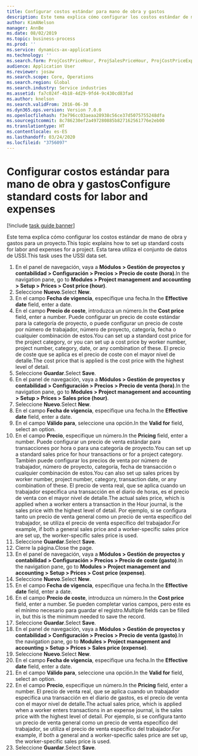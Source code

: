 ```yaml
---
title: Configurar costos estándar para mano de obra y gastos
description: Este tema explica cómo configurar los costos estándar de mano de obra y gastos para un proyecto.
author: KimANelson
manager: AnnBe
ms.date: 08/02/2019
ms.topic: business-process
ms.prod: ''
ms.service: dynamics-ax-applications
ms.technology: ''
ms.search.form: ProjCostPriceHour, ProjSalesPriceHour, ProjCostPriceExpense, ProjSalesPriceCost
audience: Application User
ms.reviewer: josaw
ms.search.scope: Core, Operations
ms.search.region: Global
ms.search.industry: Service industries
ms.assetid: fa7c024f-4b18-4d29-9fd4-9c430cd83fad
ms.author: knelson
ms.search.validFrom: 2016-06-30
ms.dyn365.ops.version: Version 7.0.0
ms.openlocfilehash: f3e796cc03aeaa28938c56ce37d5075755248dfa
ms.sourcegitcommit: 8c786230ef2a497280885b827162561776e2eb00
ms.translationtype: HT
ms.contentlocale: es-ES
ms.lasthandoff: 03/24/2020
ms.locfileid: "3756097"
---
```

# <a name="configure-standard-costs-for-labor-and-expenses"></a><span data-ttu-id="5d943-103">Configurar costos estándar para mano de obra y gastos</span><span class="sxs-lookup"><span data-stu-id="5d943-103">Configure standard costs for labor and expenses</span></span>

[!include [task guide banner](../../includes/task-guide-banner.md)]

<span data-ttu-id="5d943-104">Este tema explica cómo configurar los costos estándar de mano de obra y gastos para un proyecto.</span><span class="sxs-lookup"><span data-stu-id="5d943-104">This topic explains how to set up standard costs for labor and expenses for a project.</span></span> <span data-ttu-id="5d943-105">Esta tarea utiliza el conjunto de datos de USSI.</span><span class="sxs-lookup"><span data-stu-id="5d943-105">This task uses the USSI data set.</span></span>

1. <span data-ttu-id="5d943-106">En el panel de navegación, vaya a **Módulos > Gestión de proyectos y contabilidad > Configuración > Precios > Precio de coste (hora)**.</span><span class="sxs-lookup"><span data-stu-id="5d943-106">In the navigation pane, go to **Modules > Project management and accounting > Setup > Prices > Cost price (hour)**.</span></span>
2. <span data-ttu-id="5d943-107">Seleccione **Nuevo**.</span><span class="sxs-lookup"><span data-stu-id="5d943-107">Select **New**.</span></span>
3. <span data-ttu-id="5d943-108">En el campo **Fecha de vigencia**, especifique una fecha.</span><span class="sxs-lookup"><span data-stu-id="5d943-108">In the **Effective date** field, enter a date.</span></span>
4. <span data-ttu-id="5d943-109">En el campo **Precio de coste**, introduzca un número.</span><span class="sxs-lookup"><span data-stu-id="5d943-109">In the **Cost price** field, enter a number.</span></span> <span data-ttu-id="5d943-110">Puede configurar un precio de coste estándar para la categoría de proyecto, o puede configurar un precio de coste por número de trabajador, número de proyecto, categoría, fecha o cualquier combinación de estos.</span><span class="sxs-lookup"><span data-stu-id="5d943-110">You can set up a standard cost price for the project category, or you can set up a cost price by worker number, project number, category, date, or any combination of these.</span></span> <span data-ttu-id="5d943-111">El precio de coste que se aplica es el precio de coste con el mayor nivel de detalle.</span><span class="sxs-lookup"><span data-stu-id="5d943-111">The cost price that is applied is the cost price with the highest level of detail.</span></span>  
5. <span data-ttu-id="5d943-112">Seleccione **Guardar**.</span><span class="sxs-lookup"><span data-stu-id="5d943-112">Select **Save**.</span></span>
6. <span data-ttu-id="5d943-113">En el panel de navegación, vaya a **Módulos > Gestión de proyectos y contabilidad > Configuración > Precios > Precio de venta (hora)**.</span><span class="sxs-lookup"><span data-stu-id="5d943-113">In the navigation pane, go to **Modules > Project management and accounting > Setup > Prices > Sales price (hour)**.</span></span>
7. <span data-ttu-id="5d943-114">Seleccione **Nuevo**.</span><span class="sxs-lookup"><span data-stu-id="5d943-114">Select **New**.</span></span>
8. <span data-ttu-id="5d943-115">En el campo **Fecha de vigencia**, especifique una fecha.</span><span class="sxs-lookup"><span data-stu-id="5d943-115">In the **Effective date** field, enter a date.</span></span>
9. <span data-ttu-id="5d943-116">En el campo **Válido para**, seleccione una opción.</span><span class="sxs-lookup"><span data-stu-id="5d943-116">In the **Valid for** field, select an option.</span></span>
10. <span data-ttu-id="5d943-117">En el campo **Precio**, especifique un número.</span><span class="sxs-lookup"><span data-stu-id="5d943-117">In the **Pricing** field, enter a number.</span></span> <span data-ttu-id="5d943-118">Puede configurar un precio de venta estándar para transacciones por hora o para una categoría de proyecto.</span><span class="sxs-lookup"><span data-stu-id="5d943-118">You can set up a standard sales price for hour transactions or for a project category.</span></span> <span data-ttu-id="5d943-119">También puede configurar los precios de venta por número de trabajador, número de proyecto, categoría, fecha de transacción o cualquier combinación de estos.</span><span class="sxs-lookup"><span data-stu-id="5d943-119">You can also set up sales prices by worker number, project number, category, transaction date, or any combination of these.</span></span> <span data-ttu-id="5d943-120">El precio de venta real, que se aplica cuando un trabajador especifica una transacción en el diario de horas, es el precio de venta con el mayor nivel de detalle.</span><span class="sxs-lookup"><span data-stu-id="5d943-120">The actual sales price, which is applied when a worker enters a transaction in the Hour journal, is the sales price with the highest level of detail.</span></span> <span data-ttu-id="5d943-121">Por ejemplo, si se configura tanto un precio de venta general como un precio de venta específico del trabajador, se utiliza el precio de venta específico del trabajador.</span><span class="sxs-lookup"><span data-stu-id="5d943-121">For example, if both a general sales price and a worker-specific sales price are set up, the worker-specific sales price is used.</span></span>  
11. <span data-ttu-id="5d943-122">Seleccione **Guardar**.</span><span class="sxs-lookup"><span data-stu-id="5d943-122">Select **Save**.</span></span>
12. <span data-ttu-id="5d943-123">Cierre la página.</span><span class="sxs-lookup"><span data-stu-id="5d943-123">Close the page.</span></span>
13. <span data-ttu-id="5d943-124">En el panel de navegación, vaya a **Módulos > Gestión de proyectos y contabilidad > Configuración > Precios > Precio de coste (gasto)**.</span><span class="sxs-lookup"><span data-stu-id="5d943-124">In the navigation pane, go to **Modules > Project management and accounting > Setup > Prices > Cost price (expense)**.</span></span>
14. <span data-ttu-id="5d943-125">Seleccione **Nuevo**.</span><span class="sxs-lookup"><span data-stu-id="5d943-125">Select **New**.</span></span>
15. <span data-ttu-id="5d943-126">En el campo **Fecha de vigencia**, especifique una fecha.</span><span class="sxs-lookup"><span data-stu-id="5d943-126">In the **Effective date** field, enter a date.</span></span>
16. <span data-ttu-id="5d943-127">En el campo **Precio de coste**, introduzca un número.</span><span class="sxs-lookup"><span data-stu-id="5d943-127">In the **Cost price** field, enter a number.</span></span> <span data-ttu-id="5d943-128">Se pueden completar varios campos, pero este es el mínimo necesario para guardar el registro.</span><span class="sxs-lookup"><span data-stu-id="5d943-128">Multiple fields can be filled in, but this is the minimum needed to save the record.</span></span>  
17. <span data-ttu-id="5d943-129">Seleccione **Guardar**.</span><span class="sxs-lookup"><span data-stu-id="5d943-129">Select **Save**.</span></span>
18. <span data-ttu-id="5d943-130">En el panel de navegación, vaya a **Módulos > Gestión de proyectos y contabilidad > Configuración > Precios > Precio de venta (gasto)**.</span><span class="sxs-lookup"><span data-stu-id="5d943-130">In the navigation pane, go to **Modules > Project management and accounting > Setup > Prices > Sales price (expense)**.</span></span>
19. <span data-ttu-id="5d943-131">Seleccione **Nuevo**.</span><span class="sxs-lookup"><span data-stu-id="5d943-131">Select **New**.</span></span>
20. <span data-ttu-id="5d943-132">En el campo **Fecha de vigencia**, especifique una fecha.</span><span class="sxs-lookup"><span data-stu-id="5d943-132">In the **Effective date** field, enter a date.</span></span>
21. <span data-ttu-id="5d943-133">En el campo **Válido para**, seleccione una opción.</span><span class="sxs-lookup"><span data-stu-id="5d943-133">In the **Valid for** field, select an option.</span></span>
22. <span data-ttu-id="5d943-134">En el campo **Precio**, especifique un número.</span><span class="sxs-lookup"><span data-stu-id="5d943-134">In the **Pricing** field, enter a number.</span></span> <span data-ttu-id="5d943-135">El precio de venta real, que se aplica cuando un trabajador especifica una transacción en el diario de gastos, es el precio de venta con el mayor nivel de detalle.</span><span class="sxs-lookup"><span data-stu-id="5d943-135">The actual sales price, which is applied when a worker enters transactions in an expense journal, is the sales price with the highest level of detail.</span></span> <span data-ttu-id="5d943-136">Por ejemplo, si se configura tanto un precio de venta general como un precio de venta específico del trabajador, se utiliza el precio de venta específico del trabajador.</span><span class="sxs-lookup"><span data-stu-id="5d943-136">For example, if both a general and a worker-specific sales price are set up, the worker-specific sales price is used.</span></span>  
23. <span data-ttu-id="5d943-137">Seleccione **Guardar**.</span><span class="sxs-lookup"><span data-stu-id="5d943-137">Select **Save**.</span></span>

